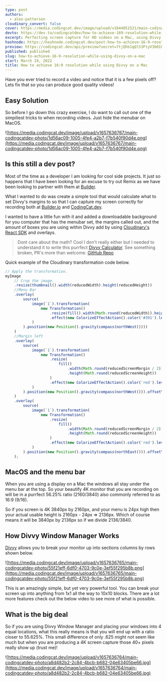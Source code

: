 ```yaml
---
type: post
authors:
  - alex-patterson
cloudinary_convert: false
cover: https://media.codingcat.dev/image/upload/v1644851521/main-codingcatdev-photo/Divvy.jpg
devto: https://dev.to/codingcatdev/how-to-achieve-169-resolution-while-using-divvy-on-a-mac-1iog
excerpt: Perfecting screen capture for HD videos on a Mac, using Divvy. Download your own template.
hashnode: https://hashnode.codingcat.dev/post-how-to-achieve-16-9-resolution-while-using-divvy-on-a-mac
preview: https://codingcat.dev/api/preview?secret=7tjQhb1qQlS3FtyV3b0I&selectionType=post&selectionSlug=how-to-achieve-16-9-resolution-while-using-divvy-on-a-mac&_id=b39aafad45d44dd296c8dc37f10e35e0
published: published
slug: how-to-achieve-16-9-resolution-while-using-divvy-on-a-mac
start: March 19, 2022
title: How to achieve 16:9 resolution while using Divvy on a Mac
---
```


<script lang="ts">
	import YouTube from '$lib/components/content/YouTube.svelte';
</script>

Have you ever tried to record a video and notice that it is a few pixels off? Lets fix that so you can produce good quality videos!

## Easy Solution

So before I go down this crazy exercise, I do want to call out one of the simpiliest tricks to when recording videos. Just hide the menubar on MacOS.

![https://media.codingcat.dev/image/upload/v1657636767/main-codingcatdev-photo/1d56ac09-1005-4fe4-a2b7-f7b540f90d4e.png](https://media.codingcat.dev/image/upload/v1657636767/main-codingcatdev-photo/1d56ac09-1005-4fe4-a2b7-f7b540f90d4e.png)

## Is this still a dev post?

Most of the time as a developer I am looking for cool side projects. It just so happens that I have been looking for an excuse to try out Remix as we have been looking to partner with them at [Builder](https://builder.io/).

What I wanted to do was create a simple tool that would calculate what to set Divvy's margins to so that I can capture my screen correctly for recording both at [Builder.io](https://builder.io/) and [CodingCat.dev](https://codingcat.dev/).

I wanted to have a little fun with it and added a downloadable background for you computer that has the menubar set, the margins called out, and the amount of boxes you are using within Divvy add by using [Cloudinary's React SDK](https://cloudinary.com/documentation/react_integration) and overlays.

> Dont care about the math? Cool I don't really either but I needed to understand it to write this purrfect [Divvy Calculator](https://divvy.codingcat.dev/). See something broken, PR's more than welcome. [GitHub Repo](https://github.com/CodingCatDev/divvy-screen-size)

Quick example of the Cloudinary transformation code below.

```jsx
// Apply the transformation.
myImage
	// Crop the image.
	.resize(thumbnail().width(reducedWidth).height(reducedHeight))
	//Menu Bar
	.overlay(
		source(
			image(`1`).transformation(
				new Transformation()
					.resize(fill().width(Math.round(reducedWidth)).height(Math.round(menuBarHeight)))
					.effect(new ColorizeEffectAction().color('#391').level('colorize'))
			)
		).position(new Position().gravity(compass(northWest())))
	)
	//Margin left
	.overlay(
		source(
			image(`1`).transformation(
				new Transformation()
					.resize(
						fill()
							.width(Math.round(reducedScreenMargin / 2))
							.height(Math.round(reducedScreenHeight))
					)
					.effect(new ColorizeEffectAction().color('red').level('colorize'))
			)
		).position(new Position().gravity(compass(northWest())).offsetY(reducedMenuBarHeight))
	)
	.overlay(
		source(
			image(`1`).transformation(
				new Transformation()
					.resize(
						fill()
							.width(Math.round(reducedScreenMargin / 2))
							.height(Math.round(reducedScreenHeight))
					)
					.effect(new ColorizeEffectAction().color('red').level('colorize'))
			)
		).position(new Position().gravity(compass(northEast())).offsetY(reducedMenuBarHeight))
	);
```

## MacOS and the menu bar

When you are using a display on a Mac the windows all stay under the menu bar at the top. So your beautify 4K monitor that you are recording on will be in a purrfect 56.25% ratio (2160/3840) also commonly referred to as 16:9 (9/16).

So if you screen is 4K 3840px by 2160px, and your menu is 24px high then your actual usable height is 2160px - 24px => 2136px. Which of course means it will be 3840px by 2136px so if we divide 2136/3840.

## How Divvy Window Manager Works

[Divvy](https://mizage.com/windivvy/) allows you to break your monitor up into sections columns by rows shown below.

![https://media.codingcat.dev/image/upload/v1657636765/main-codingcatdev-photo/55f21eff-6df0-4703-9c0e-3ef55f295b8b.png](https://media.codingcat.dev/image/upload/v1657636765/main-codingcatdev-photo/55f21eff-6df0-4703-9c0e-3ef55f295b8b.png)

This is an amazingly simple, but yet very powerful tool. You can break your screen up into anything from 1x1 all the way to 10x10 blocks. There are a lot more features check out the below video to see more of what is possible.

<YouTube src="https://youtu.be/Z6eBPC-4ZOY" title="Divvy Blocks" />

## What is the big deal

So if you are using Divvy Window Manager and placing your windows into 4 equal locations, what this really means is that you will end up with a ratio closer to 55.625%. This small difference of only .625 might not seem like much but when you are producing a 4K screen capture those 40+ pixels really show up (trust me)!

![https://media.codingcat.dev/image/upload/v1657636764/main-codingcatdev-photo/a8d482b2-2c84-4bcb-b682-04e63405be66.jpg](https://media.codingcat.dev/image/upload/v1657636764/main-codingcatdev-photo/a8d482b2-2c84-4bcb-b682-04e63405be66.jpg)
